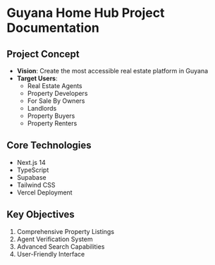 # Guyana Home Hub Project Documentation

## Project Concept
- **Vision**: Create the most accessible real estate platform in Guyana
- **Target Users**: 
  * Real Estate Agents
  * Property Developers
  * For Sale By Owners
  * Landlords
  * Property Buyers
  * Property Renters

## Core Technologies
- Next.js 14
- TypeScript
- Supabase
- Tailwind CSS
- Vercel Deployment

## Key Objectives
1. Comprehensive Property Listings
2. Agent Verification System
3. Advanced Search Capabilities
4. User-Friendly Interface
